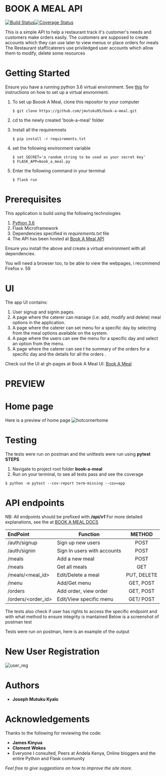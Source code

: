 # BOOK A MEAL API
[![Build Status](https://travis-ci.org/jmutuku95/book-a-meal.svg?branch=feature-db)](https://travis-ci.org/jmutuku95/book-a-meal)[![Coverage Status](https://coveralls.io/repos/github/jmutuku95/book-a-meal/badge.svg?branch=challenge3)](https://coveralls.io/github/jmutuku95/book-a-meal?branch=challenge3)

This is a simple API to help a restaurant track it's customer's needs and customers make orders easily. The customers
are supposed to create accounts which they can use later to view menus or place orders for meals
The Restaurant staff/caterers use priviledged user accounts which allow them to modify, delete some resources

# Getting Started
Ensure you have a running python 3.6 virtual environment. See <a href="https://docs.python.org/3/library/venv.html">this</a> for instructions on how to set up a virtual envronment.
 1. To set up Boook A Meal, clone this repositor to your computer
    ```
    $ git clone https://github.com/jmutuku95/book-a-meal.git
    ```

 2. cd to the newly created 'book-a-meal' folder
 3. Install all the requiremnets
    ```
    $ pip install -r requirements.txt
    ```

 3. set the following environment variable
    ```
    $ set SECRET='a random string to be used as your secret key'
    $ FLASK_APP=book_a_meal.py
    ```

 4. Enter the following command in your terminal
    ```
    $ flask run
    ```

# Prerequisites
This application is build using the following technologies

  1. <a href="https://www.python.org/downloads/">Python 3.6</a>
  2. Flask Microframework
  3. Dependencies specified in _requirements.txt_ file
  4. The API has been hosted at  [Book A Meal API](https://bookameal0.herokuapp.com)

Ensure you install the above and create a virtual environment with all dependencies. 

You will need a browser too, to be able to view the webpages, i recommend Firefox v. 59

# UI

The app UI  contains:
  1. User signup and signin pages.
  2. A page where the caterer can manage (i.e: add, modify and delete) meal options in the application.
  3. A page where the caterer can set menu for a specific day by selecting from the meal options available on the system.
  4. A page where the users can see the menu for a specific day and select an option from the menu.
  5. A page where the caterer can see t he summary of the orders for a specific day and the details for all the orders .

Check out the UI at gh-pages at Book A Meal UI: [Book A Meal](https://jmutuku95.github.io/book-a-meal/UI/startpage.html)

# PREVIEW
  # Home page
Here is a preview of home page
![hotcornerhome](https://user-images.githubusercontent.com/28805113/39204996-233f0b4a-4802-11e8-8a1b-9283be8653ec.png)

# Testing
The tests were run on postman and the unittests were run using  **pytest**
**STEPS**
 1. Navigate to project root folder **book-a-meal**
 2. Run on your terminal, to see all tests pass and see the coverage
   ```
   $ python -m pytest --cov-report term-missing --cov=app
   ```

# API endpoints
NB: All endpoints should be prefixed with **_/api/v1_**
For more detailed explanations, see the at [BOOK A MEAL DOCS](https://bookameal0.docs.apiary.io/#)


| EndPoint          | Function                    |METHOD       |
| :-----------------|-----------------------------|:-----------:|
| /auth/signup      | Sign up new users           | POST        |
| /auth/signin      | Sign In users with accounts | POST        |
| /meals            | Add a new meal              | POST        |
| /meals            | Get all meals               | GET         |
| /meals/<meal_id>  | Edit/Delete a meal          | PUT, DELETE |
| /menu             | Add/Get menu                | GET, POST   |
| /orders           | Add order, view order       | GET, POST   |
| /orders/<order_id>| Edit/View specific menu     | GET/ POST   |


  
 The tests also check if user has rights to access the specific endpoint and with what method to ensure integrity is mantained
 Below is a screenshot of postman test

 Tests were run on postman, here is an example of the output

  # New User Registration
![user_reg](https://user-images.githubusercontent.com/28805113/39317984-8e728296-4985-11e8-89c7-ca5bb36b6c04.jpg)
 
# Authors
* **Joseph Mutuku Kyalo** 

# Acknowledgements
Thanks to the following for reviewing the code:
  * **James Kinyua**
  * **Clement Wekes**
  * Everyone I consulted, Peers at Andela Kenya, Online bloggers and the entire Python and Flask community


_Feel free to give suggestions on how to improve the site more._
